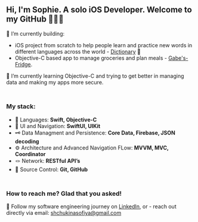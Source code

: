 ## Hi, I'm Sophie. A solo iOS Developer. Welcome to my GitHub 👩🏽‍💻
🔭 I’m currently building:
- iOS project from scratch to help people learn and practice new words in different languages across the world - [Dictionary](https://github.com/cyberbitrixx/Dictionary) 💙
- Objective-C based app to manage groceries and plan meals - [Gabe's-Fridge](https://github.com/cyberbitrixx/Gabe-s-Fridge).

🌱 I’m currently learning Objective-C and trying to get better in managing data and making my apps more secure.
<br><br>

##
### My stack:

- 🐥 Languages: **Swift, Objective-C**
- 📱 UI and Navigation: **SwiftUI, UIKit**
- 🗝️ Data Managment and Persistence: **Core Data, Firebase, JSON decoding**
- ⚙️ Architecture and Advanced Navigation FLow: **MVVM, MVC, Coordinator**
- 🪢 Network: **RESTful API’s**
- 🧩 Source Control: **Git, GitHub**
<br><br>

##
### How to reach me? Glad that you asked!
💭 Follow my software engineering journey on [LinkedIn](https://www.linkedin.com/in/sophie-dev/), or - reach out directly via email: shchukinasofiya@gmail.com

<!--
**cyberbitrixx/cyberbitrixx** is a ✨ _special_ ✨ repository because its `README.md` (this file) appears on your GitHub profile.

Here are some ideas to get you started:

- 🔭 I’m currently working on ...
- 🌱 I’m currently learning ...
- 👯 I’m looking to collaborate on ...
- 🤔 I’m looking for help with ...
- 💬 Ask me about ...
- 📫 How to reach me: ...
- 😄 Pronouns: ...
- ⚡ Fun fact: ...
-->
